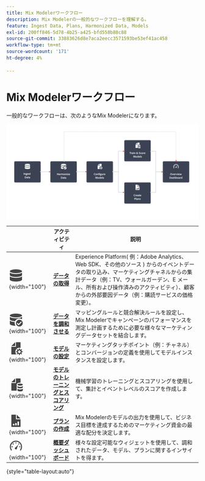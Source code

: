 ```yaml
---
title: Mix Modelerワークフロー
description: Mix Modelerの一般的なワークフローを理解する。
feature: Ingest Data, Plans, Harmonized Data, Models
exl-id: 200ff846-5d78-4b25-a425-bfd558b88c88
source-git-commit: 33883626d8e7aca2eecc3571593be53ef41ac458
workflow-type: tm+mt
source-wordcount: '171'
ht-degree: 4%

---
```


# Mix Modelerワークフロー

一般的なワークフローは、次のようなMix Modelerになります。

![代替テキスト](../assets/ApplicationWorkflow.svg)

|  | アクティビティ | 説明 |
|---|---|---|
| ![データ](../assets/icons/Data.svg){width="100"} | [**データの取得**](../ingest-data/overview.md) | Experience Platform( 例：Adobe Analytics、Web SDK、その他のソース ) からのイベントデータの取り込み、マーケティングチャネルからの集計データ（例：TV、ウォールガーデン、E メール、所有および操作済みのアクティビティ）、顧客からの外部要因データ（例：購読サービスの価格変更）。 |
| ![DataCheck](../assets/icons/DataCheck.svg){width="100"} | [**データを調和させる**](../harmonize-data/overview.md) | マッピングルールと競合解決ルールを設定し、Mix Modelerでキャンペーンのパフォーマンスを測定し計画するために必要な様々なマーケティングデータセットを結合します。 |
| ![FileConfig](../assets/icons/FileGear.svg){width="100"} | [**モデルの設定**](../models/create.md) | マーケティングタッチポイント（例：チャネル）とコンバージョンの定義を使用してモデルインスタンスを設定します。 |
| ![FileData](../assets/icons/FileData.svg){width="100"} | [**モデルのトレーニングとスコアリング**](../models/overview.md) | 機械学習のトレーニングとスコアリングを使用して、集計とイベントレベルのスコアを作成します。 |
| ![FileChart](../assets/icons/FileChart.svg){width="100"} | [**プランの作成**](../plans/overview.md) | Mix Modelerのモデルの出力を使用して、ビジネス目標を達成するためのマーケティング資金の最適な配分を決定します。 |
| ![ダッシュボード](../assets/icons/Dashboard.svg){width="100"} | [**概要ダッシュボード**](../dashboard/overview.md) | 様々な設定可能なウィジェットを使用して、調和されたデータ、モデル、プランに関するインサイトを得ます。 |

{style="table-layout:auto"}
